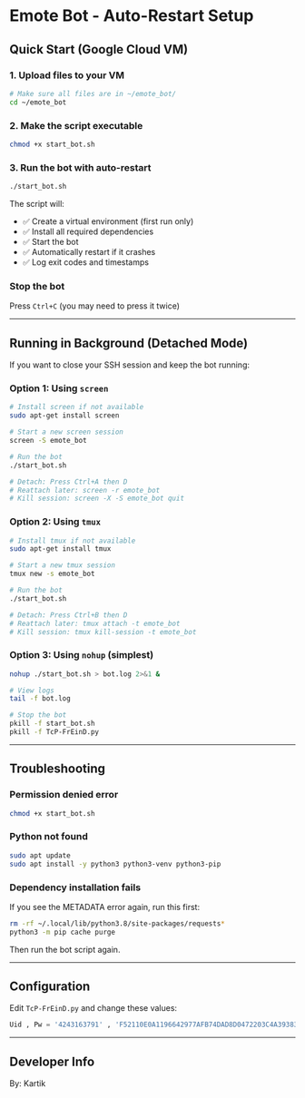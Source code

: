 # Emote Bot - Auto-Restart Setup

## Quick Start (Google Cloud VM)

### 1. Upload files to your VM
```bash
# Make sure all files are in ~/emote_bot/
cd ~/emote_bot
```

### 2. Make the script executable
```bash
chmod +x start_bot.sh
```

### 3. Run the bot with auto-restart
```bash
./start_bot.sh
```

The script will:
- ✅ Create a virtual environment (first run only)
- ✅ Install all required dependencies
- ✅ Start the bot
- ✅ Automatically restart if it crashes
- ✅ Log exit codes and timestamps

### Stop the bot
Press `Ctrl+C` (you may need to press it twice)

---

## Running in Background (Detached Mode)

If you want to close your SSH session and keep the bot running:

### Option 1: Using `screen`
```bash
# Install screen if not available
sudo apt-get install screen

# Start a new screen session
screen -S emote_bot

# Run the bot
./start_bot.sh

# Detach: Press Ctrl+A then D
# Reattach later: screen -r emote_bot
# Kill session: screen -X -S emote_bot quit
```

### Option 2: Using `tmux`
```bash
# Install tmux if not available
sudo apt-get install tmux

# Start a new tmux session
tmux new -s emote_bot

# Run the bot
./start_bot.sh

# Detach: Press Ctrl+B then D
# Reattach later: tmux attach -t emote_bot
# Kill session: tmux kill-session -t emote_bot
```

### Option 3: Using `nohup` (simplest)
```bash
nohup ./start_bot.sh > bot.log 2>&1 &

# View logs
tail -f bot.log

# Stop the bot
pkill -f start_bot.sh
pkill -f TcP-FrEinD.py
```

---

## Troubleshooting

### Permission denied error
```bash
chmod +x start_bot.sh
```

### Python not found
```bash
sudo apt update
sudo apt install -y python3 python3-venv python3-pip
```

### Dependency installation fails
If you see the METADATA error again, run this first:
```bash
rm -rf ~/.local/lib/python3.8/site-packages/requests*
python3 -m pip cache purge
```

Then run the bot script again.

---

## Configuration

Edit `TcP-FrEinD.py` and change these values:
```python
Uid , Pw = '4243163791' , 'F52110E0A1196642977AFB74DAD8D0472203C4A39383C1D04CE4D8964D9E6765'
```

---

## Developer Info

By: Kartik
